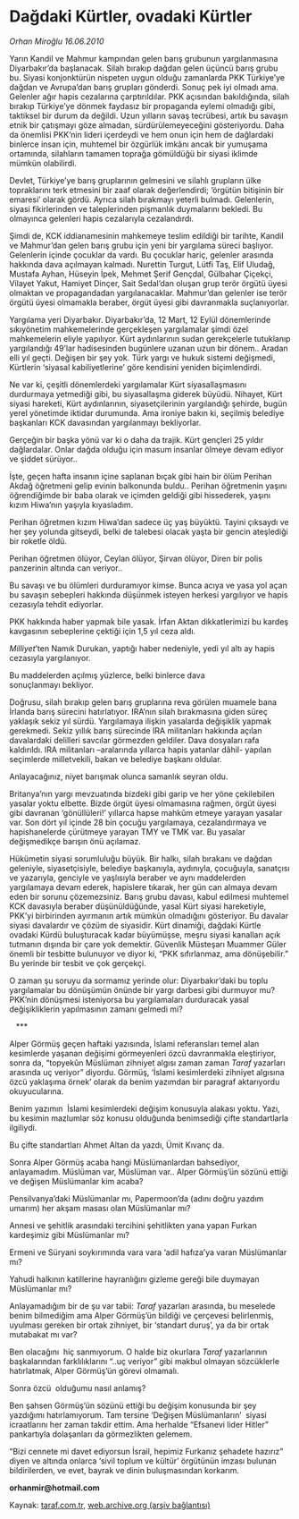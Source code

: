 # Dağdaki Kürtler, ovadaki Kürtler 

*Orhan Miroğlu 16.06.2010*

<div class="yazi">
<p>Yarın Kandil ve Mahmur kampından gelen barış grubunun yargılanmasına Diyarbakır’da başlanacak. Silah bırakıp dağdan gelen üçüncü barış grubu bu. Siyasi konjonktürün nispeten uygun olduğu zamanlarda PKK Türkiye’ye dağdan ve Avrupa’dan barış grupları gönderdi. Sonuç pek iyi olmadı ama. Gelenler ağır hapis cezalarına çarptırıldılar. PKK açısından bakıldığında, silah bırakıp Türkiye’ye dönmek faydasız bir propaganda eylemi olmadığı gibi, taktiksel bir durum da değildi. Uzun yılların savaş tecrübesi, artık bu savaşın etnik bir çatışmayı göze almadan, sürdürülemeyeceğini gösteriyordu. Daha da önemlisi PKK’nin lideri içerdeydi ve hem onun için hem de dağlardaki binlerce insan için, muhtemel bir özgürlük imkânı ancak bir yumuşama ortamında, silahların tamamen toprağa gömüldüğü bir siyasi iklimde mümkün olabilirdi.</p>
<p>Devlet, Türkiye’ye barış gruplarının gelmesini ve silahlı grupların ülke topraklarını terk etmesini bir zaaf olarak değerlendirdi; ‘örgütün bitişinin bir emaresi’ olarak gördü. Ayrıca silah bırakmayı yeterli bulmadı. Gelenlerin, siyasi fikirlerinden ve taleplerinden pişmanlık duymalarını bekledi. Bu olmayınca gelenleri hapis cezalarıyla cezalandırdı.</p>
<p>Şimdi de, KCK iddianamesinin mahkemeye teslim edildiği bir tarihte, Kandil ve Mahmur’dan gelen barış grubu için yeni bir yargılama süreci başlıyor. Gelenlerin içinde çocuklar da vardı. Bu çocuklar hariç, gelenler arasında hakkında dava açılmayan kalmadı. Nurettin Turgut, Lütfi Taş, Elif Uludağ, Mustafa Ayhan, Hüseyin İpek, Mehmet Şerif Gençdal, Gülbahar Çiçekçi, Vilayet Yakut, Hamiyet Dinçer, Sait Sedal’dan oluşan grup terör örgütü üyesi olmaktan ve propagandadan yargılanacaklar. Mahmur’dan gelenler ise terör örgütü üyesi olmamakla beraber, örgüt üyesi gibi davranmakla suçlanıyorlar.</p>
<p>Yargılama yeri Diyarbakır. Diyarbakır’da, 12 Mart, 12 Eylül dönemlerinde sıkıyönetim mahkemelerinde gerçekleşen yargılamalar şimdi özel mahkemelerin eliyle yapılıyor. Kürt aydınlarının sudan gerekçelerle tutuklanıp yargılandığı 49’lar hadisesinden bugünlere uzanan uzun bir dönem.. Aradan elli yıl geçti. Değişen bir şey yok. Türk yargı ve hukuk sistemi değişmedi, Kürtlerin ‘siyasal kabiliyetlerine’ göre kendisini yeniden biçimlendirdi.</p>
<p>Ne var ki, çeşitli dönemlerdeki yargılamalar Kürt siyasallaşmasını durdurmaya yetmediği gibi, bu siyasallaşma giderek büyüdü. Nihayet, Kürt siyasi hareketi, Kürt aydınlarının, siyasetçilerinin yargılandığı şehirde, bugün yerel yönetimde iktidar durumunda. Ama ironiye bakın ki, seçilmiş belediye başkanları KCK davasından yargılanmayı bekliyorlar.</p>
<p>Gerçeğin bir başka yönü var ki o daha da trajik. Kürt gençleri 25 yıldır dağlardalar. Onlar dağda olduğu için masum insanlar ölmeye devam ediyor ve şiddet sürüyor..</p>
<p>İşte, geçen hafta insanın içine saplanan bıçak gibi hain bir ölüm Perihan Akdağ öğretmeni gelip evinin balkonunda buldu.. Perihan öğretmenin yaşını öğrendiğimde bir baba olarak ve içimden geldiği gibi hissederek, yaşını kızım Hiwa’nın yaşıyla kıyasladım.</p>
<p>Perihan öğretmen kızım Hiwa’dan sadece üç yaş büyüktü. Tayini çıksaydı ve her şey yolunda gitseydi, belki de talebesi olacak yaşta bir gencin ateşlediği bir roketle öldü.</p>
<p>Perihan öğretmen ölüyor, Ceylan ölüyor, Şirvan ölüyor, Diren bir polis panzerinin altında can veriyor..</p>
<p>Bu savaşı ve bu ölümleri durduramıyor kimse. Bunca acıya ve yasa yol açan bu savaşın sebepleri hakkında düşünmek isteyen herkesi yargılıyor ve hapis cezasıyla tehdit ediyorlar.</p>
<p>PKK hakkında haber yapmak bile yasak. İrfan Aktan dikkatlerimizi bu kardeş kavgasının sebeplerine çektiği için 1,5 yıl ceza aldı.</p>
<p><i>Milliyet</i>’ten Namık Durukan, yaptığı haber nedeniyle, yedi yıl altı ay hapis cezasıyla yargılanıyor.</p>
<p>Bu maddelerden açılmış yüzlerce, belki binlerce dava sonuçlanmayı bekliyor.</p>
<p>Doğrusu, silah bırakıp gelen barış gruplarına reva görülen muamele bana İrlanda barış sürecini hatırlatıyor. IRA’nın silah bırakmasına giden süreç yaklaşık sekiz yıl sürdü. Yargılamaya ilişkin yasalarda değişiklik yapmak gerekmedi. Sekiz yıllık barış sürecinde IRA militanları hakkında açılan davalardaki delilleri savcılar görmezden geldiler. Dava dosyaları rafa kaldırıldı. IRA militanları –aralarında yıllarca hapis yatanlar dâhil- yapılan seçimlerde milletvekili, bakan ve belediye başkanı oldular.</p>
<p>Anlayacağınız, niyet barışmak olunca samanlık seyran oldu.</p>
<p>Britanya’nın yargı mevzuatında bizdeki gibi garip ve her yöne çekilebilen yasalar yoktu elbette. Bizde örgüt üyesi olmamasına rağmen, örgüt üyesi gibi davranan ‘gönüllüleri!’ yıllarca hapse mahkûm etmeye yarayan yasalar var. Son dört yıl içinde 28 bin çocuğu yargılamaya, cezalandırmaya ve hapishanelerde çürütmeye yarayan TMY ve TMK var. Bu yasalar değişmedikçe barışın önü açılamaz.</p>
<p>Hükümetin siyasi sorumluluğu büyük. Bir halkı, silah bırakanı ve dağdan geleniyle, siyasetçisiyle, belediye başkanıyla, aydınıyla, çocuğuyla, sanatçısı ve yazarıyla, genciyle ve yaşlısıyla beraber ve aynı maddelerden yargılamaya devam ederek, hapislere tıkarak, her gün can almaya devam eden bir sorunu çözemezsiniz. Barış grubu davası, kabul edilmesi muhtemel KCK davasıyla beraber düşünüldüğünde, yasal Kürt siyasi hareketiyle, PKK’yi birbirinden ayırmanın artık mümkün olmadığını gösteriyor. Bu davalar siyasi davalardır ve çözüm de siyasidir. Kürt dinamiği, dağdaki Kürtle ovadaki Kürdü buluşturacak kadar büyümüşse, meşru siyasi kanalları açık tutmanın dışında bir çare yok demektir. Güvenlik Müsteşarı Muammer Güler önemli bir tesbitte bulunuyor ve diyor ki, “PKK sıfırlanmaz, ama dönüşebilir.” Bu yerinde bir tesbit ve çok gerçekçi.</p>
<p>O zaman şu soruyu da sormamız yerinde olur: Diyarbakır’daki bu toplu yargılamalar bu dönüşümün önünde bir yargı darbesi gibi durmuyor mu? PKK’nin dönüşmesi isteniyorsa bu yargılamaları durduracak yasal değişikliklerin yapılmasının zamanı gelmedi mi?</p>
<p>   ***</p>
<p>Alper Görmüş geçen haftaki yazısında, İslami referansları temel alan kesimlerde yaşanan değişimi görmeyenleri özcü davranmakla eleştiriyor, sonra da, “topyekûn Müslüman zihniyet algısı zaman zaman <i>Taraf</i> yazarları arasında uç veriyor” diyordu. Görmüş, ‘İslami kesimlerdeki zihniyet algısına özcü yaklaşıma örnek’ olarak da benim yazımdan bir paragraf aktarıyordu okuyucularına.</p>
<p>Benim yazımın  İslami kesimlerdeki değişim konusuyla alakası yoktu. Yazı, bu kesimin mazlumlar söz konusu olduğunda benimsediği çifte standartlarla ilgiliydi.</p>
<p>Bu çifte standartları Ahmet Altan da yazdı, Ümit Kıvanç da.</p>
<p>Sonra Alper Görmüş acaba hangi Müslümanlardan bahsediyor, anlayamadım. Müslüman var, Müslüman var.. Alper Görmüş’ün sözünü ettiği ve değişen Müslümanlar kim acaba?</p>
<p>Pensilvanya’daki Müslümanlar mı, Papermoon’da (adını doğru yazdım umarım) her akşam masası olan Müslümanlar mı?</p>
<p>Annesi ve şehitlik arasındaki tercihini şehitlikten yana yapan Furkan kardeşimiz gibi Müslümanlar mı?</p>
<p>Ermeni ve Süryani soykırımında vara vara ‘adil hafıza’ya varan Müslümanlar mı?</p>
<p>Yahudi halkının katillerine hayranlığını gizleme gereği bile duymayan Müslümanlar mı? </p>
<p>Anlayamadığım bir de şu var tabii: <i>Taraf</i> yazarları arasında, bu meselede benim bilmediğim ama Alper Görmüş’ün bildiği ve çerçevesi belirlenmiş, uyulması gereken bir ortak zihniyet, bir ‘standart duruş’, ya da bir ortak mutabakat mı var?</p>
<p>Ben olacağını  hiç sanmıyorum. O halde biz okurlara <i>Taraf</i> yazarlarının başkalarından farklılıklarını “..uç veriyor” gibi makbul olmayan sözcüklerle hatırlatmak, Alper Görmüş’ün görevi olmamalı.</p>
<p>Sonra özcü  olduğumu nasıl anlamış?</p>
<p>Ben şahsen Görmüş’ün sözünü ettiği bu değişim konusunda bir şey yazdığımı hatırlamıyorum. Tam tersine ‘Değişen Müslümanların’  siyasi icraatlarını her zaman takdir ettim. Ama herhalde “Efsanevi lider Hitler” pankartıyla dolaşanları da görmezlikten gelemem.</p>
<p>“Bizi cennete mi davet ediyorsun İsrail, hepimiz Furkanız şehadete hazırız” diyen ve altında onlarca ‘sivil toplum ve kültür’ örgütünün imzası bulunan bildirilerden, ve evet, bayrak ve dinin buluşmasından korkarım.</p>
<p><b>orhanmir@hotmail.com</b></p></div>

Kaynak: [taraf.com.tr](m), [web.archive.org (arşiv bağlantısı)](http://web.archive.org/web/20100619062933/http://taraf.com.tr:80/orhan-miroglu/makale-dagdaki-kurtler-ovadaki-kurtler.htm)
